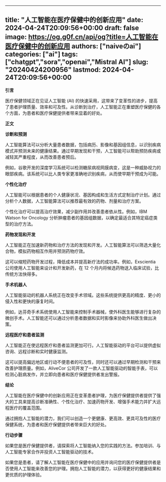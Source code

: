 
---
title: "人工智能在医疗保健中的创新应用"
date: 2024-04-24T20:09:56+00:00
draft: false
image: https://og.g0f.cn/api/og?title=人工智能在医疗保健中的创新应用
authors: ["naiveのai"]
categories: ["ai"]
tags: ["chatgpt","sora","openai","Mistral AI"]
slug: "20240424200956"
lastmod: 2024-04-24T20:09:56+00:00
---
**引言**

医疗保健领域正在见证人工智能 (AI) 的快速采用，这带来了变革性的进步，提高了患者护理质量、效率和可及性。从诊断到治疗，人工智能正在重塑医疗保健的各个方面，为患者和医疗保健提供者带来显着的好处。

**正文**

**诊断和预测**

人工智能算法可以分析大量患者数据，包括病历、影像和基因组信息，以识别疾病模式并预测未来的健康结果。通过早期发现和干预，人工智能可以帮助预防疾病或减轻其严重程度，从而改善患者预后。

例如，谷歌开发的深度学习系统可以检测糖尿病视网膜病变，这是一种威胁视力的眼部疾病。该系统可以比人类专家更准确地识别疾病，从而使早期干预成为可能。

**个性化治疗**

人工智能可以根据患者的个人健康状况、基因构成和生活方式定制治疗计划。通过分析个人数据，人工智能算法可以推荐最有效的药物、剂量和治疗方案。

个性化治疗可以提高治疗效果，减少副作用并改善患者依从性。例如，IBM Watson for Oncology 分析肿瘤患者的基因组数据，以确定最适合其特定癌症类型的治疗方法。

**药物发现和开发**

人工智能正在加速新药物和治疗方法的发现和开发。人工智能算法可以筛选大量化合物，模拟药物相互作用并预测药物疗效。

这可以缩短药物开发过程，降低成本并提高新疗法的成功率。例如，Exscientia 公司使用人工智能来设计和开发新药，在 12 个月内将候选药物送入临床试验，比传统方法快得多。

**手术机器人**

人工智能驱动的机器人系统正在改变手术领域。这些系统提供更高的精度、更小的侵入性和更快的康复时间。

例如，达芬奇手术系统使用人工智能来控制手术器械，使外科医生能够进行复杂的微创手术。人工智能还可以通过分析患者数据和实时影像来协助外科医生做出决策。

**远程医疗和患者监测**

人工智能正在使远程医疗和患者监测更加可行。人工智能驱动的平台可以提供虚拟咨询、远程诊断和实时健康监测。

这可以提高偏远地区或行动不便患者的可及性，同时还可以通过早期检测和干预来改善护理质量。例如，AliveCor 公司开发了一款人工智能驱动的智能手表，可以检测心脏病发作，并立即向患者和医疗保健提供者发出警报。

**结论**

人工智能在医疗保健中的创新应用正在变革患者护理，为医疗保健提供者提供了强大的工具来提高诊断准确性、个性化治疗、加速药物开发、增强手术能力并扩大远程医疗的覆盖范围。

通过拥抱人工智能的潜力，我们可以创造一个更健康、更高效、更具可及性的医疗保健系统，为患者和医疗保健提供者带来巨大的好处。

**行动步骤**

如果您是医疗保健提供者，请探索将人工智能纳入您的实践的方法。参加培训、与人工智能专家合作并投资人工智能驱动的技术。

如果您是患者，请了解人工智能在医疗保健中的应用并询问您的医疗保健提供者是否使用人工智能来改善您的护理。拥抱人工智能的潜力，以获得更好的健康结果和更优质的护理体验。